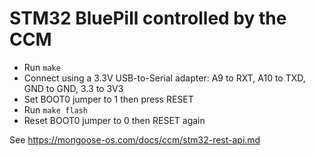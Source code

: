 # STM32 BluePill controlled by the CCM

- Run `make`
- Connect using a 3.3V USB-to-Serial adapter: A9 to RXT, A10 to TXD, GND to GND, 3.3 to 3V3
- Set BOOT0 jumper to 1 then press RESET
- Run `make flash`
- Reset BOOT0 jumper to 0 then RESET again

See https://mongoose-os.com/docs/ccm/stm32-rest-api.md